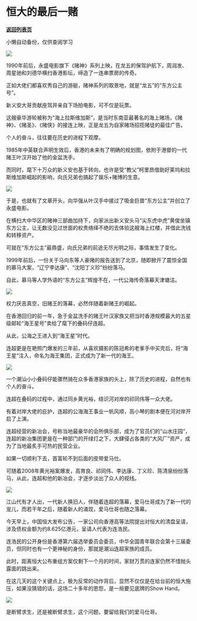 # 恒大的最后一赌

[**返回列表页**](/gzh/政事堂2019)

小懒自动备份，仅供查阅学习

![](https://mmbiz.qpic.cn/mmbiz_jpg/rxhS23yu8cNtXUkTqkl9oAQE3el9TN5P7n2H3YuOqm4JwMcZQBy7qA0nN01AiaaQ9CP9sQ4CUGpDwwtKgDPHjww/640?wx_fmt=jpeg)

1990年前后，永盛电影旗下《赌神》系列上映，在龙五的保驾护航下，周润发、周星驰和刘德华横扫香港影坛，缔造了一连串票房的传奇。  

正如大佬们都喜欢秀自己的游艇，赌神系列的取景地，就是“龙五”的“东方公主号”。

新义安大哥贡献座驾并亲自下场拍电影，可不仅是玩票。

这艘豪华游轮被称为“海上拉斯维加斯”，是当时东南亚最著名的海上赌场，《赌神》、《赌圣》、《赌侠》的接连上映，正是龙五为自家赌场招揽赌徒的最佳广告。

个人的奋斗，往往要在历史的进程下观摩。  

1985年中英联合声明生效后，香港的未来有了明确的规划图，依附于港督的一代赌王叶汉开始了他的金盆洗手。

而同时，麾下十万众的新义安也基于转向，也许是受“教父”柯里昂借助好莱坞和拉斯维加斯崛起的影响，向氏兄弟也搞起了娱乐+赌博的生意。

![](https://mmbiz.qpic.cn/mmbiz_png/rxhS23yu8cNtXUkTqkl9oAQE3el9TN5PZPkdn39gUzae36gwQBMZsOWncDwwIBYLhFc9s9xnowblmFww5DUC2A/640?wx_fmt=png)

  

于是，也就有了文章开头，向华强从叶汉手中接过了吸金巨兽“东方公主”并创立了永盛电影。  

在横扫大中华区的赌神三部曲加持下，向家派出新义安头马“尖东虎中虎”黄俊坐镇东方公主，让无数没见过世面的权贵络绎不绝的去体验这艘海上红楼，并借此洗钱和转移资产。  

可就在“东方公主”最鼎盛，向氏兄弟的前途无尽光明之际，事情发生了变化。

1999年前后，一份关于马向东等人豪赌的报告送到了北京，随即掀开了震惊全国的慕马大案，“辽宁李达康”、“沈阳丁义珍”纷纷落马。

自此，慕马等人学外语的“东方公主”辉煌不在，一代公海传奇落幕天津塘沽。

![](https://mmbiz.qpic.cn/mmbiz_jpg/rxhS23yu8cNtXUkTqkl9oAQE3el9TN5PduZKEU1hQGfPr6WKCa9vnsx2DSnkAXIYiaLmdVhMI60JDusQTdwcpdg/640?wx_fmt=jpeg)

权力厌恶真空，旧赌王的落幕，必然伴随着新赌王的崛起。  

在香港回归的前一年，急于金盆洗手的赌王叶汉家族又把当时香港规模最大的五星级邮轮“海王星号”卖给了麾下的叠码仔连超。  

从此，公海之王进入到“海王星”时代。

连超更是在艳照门爆发的三年前，从喜欢摄影的陈冠希的老爹手中买壳后，将“海王星”注入，命名为海王集团，正式成为了新一代的海王。

![](https://mmbiz.qpic.cn/mmbiz_png/rxhS23yu8cNtXUkTqkl9oAQE3el9TN5PBk4jShCnMVmzRvriaia6fIiaINrohQbgWFeyY0aXLsBWCoYE0TrbLH5Cg/640?wx_fmt=png)

  

一个潮汕小小叠码仔能骤然骑在众多香港家族的头上，除了历史的进程，自然也有个人的奋斗。

连超在叠码的过程中，通过同乡黄光裕，结识河对岸的祁同伟等一众大佬。

有着对岸大佬的庇护，连超的公海海王事业一帆风顺，高小琴的剧本便在河对岸开启了上演。

连超经营的新冶会，号称当地最豪华的会所俱乐部，成为了官员们的“山水庄园”，连超的新冶集团更是在一种部门的开绿灯之下，大肆侵占各类的“大风厂”资产，成为了当地最炙手可热的民营企业。

如果一切顺利下去，首富轮不到后面的皮带爱马仕。  

可随着2008年黄光裕案爆发，高育良、祁同伟、李达康、丁义珍、陈清泉纷纷落马，从此，连超和他的新冶会，才逐步淡出了众人的视线。

![](https://mmbiz.qpic.cn/mmbiz_jpg/rxhS23yu8cNtXUkTqkl9oAQE3el9TN5PPEzIAuP2BXLGnAnySHCh82ibcK9STfvhpAtdlWCJOeS8evVFibiczSLJg/640?wx_fmt=jpeg)

江山代有才人出，一代新人换旧人，伴随着连超的落幕，爱马仕哥成为了新一代的宠儿，而若干年之后，随着新人的涌现，爱马仕哥也随之落幕。

今天早上，中国恒大发布公告，一家公司向香港高等法院提出对恒大的清盘呈请，涉及债权金额为约8.625亿港元，呈请人代表为连浩民。

连浩民的公开身份是香港第六届选举委员会委员，中华全国青年联合会第十三届委员，但同时也有一个更神秘的身份，那就是潮汕连超家族的成员。

此时，距离恒大公布重组方案仅剩下一个月的时间，家财万贯的连家仍然不惜抛头露面的跳出来。

在这几天的这个关键点上，极为反常的动作背后，显然不仅仅是在给台前的恒大施压，如果没猜错的话，这场二十多年的恩怨，是一局要见底牌的Show Hand。

![](https://mmbiz.qpic.cn/mmbiz_jpg/rxhS23yu8cNtXUkTqkl9oAQE3el9TN5PPYAVBWRfxhSJlMibEzWPgC5bpGJLwkxrb8Z6PhcposItwM9UuRiatnCA/640?wx_fmt=jpeg)

是断臂求生，还是被断臂求生，这个问题，要留给我们的爱马仕哥。

